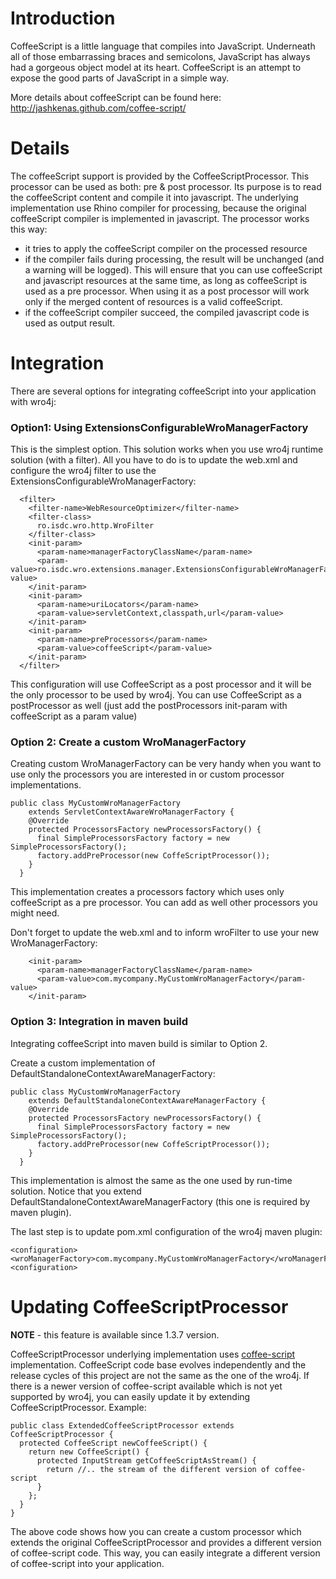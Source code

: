 # Introduction #
CoffeeScript is a little language that compiles into JavaScript. Underneath all of those embarrassing braces and semicolons, JavaScript has always had a gorgeous object model at its heart. CoffeeScript is an attempt to expose the good parts of JavaScript in a simple way.

More details about coffeeScript can be found here: http://jashkenas.github.com/coffee-script/

# Details #
The coffeeScript support is provided by the CoffeeScriptProcessor. This processor can be used as both: pre & post processor. Its purpose is to read the coffeeScript content and compile it into javascript. The underlying implementation use Rhino compiler for processing, because the original coffeeScript compiler is implemented in javascript.
The processor works this way:
  * it tries to apply the coffeeScript compiler on the processed resource
  * if the compiler fails during processing, the result will be unchanged (and a warning will be logged). This will ensure that you can use coffeeScript and javascript resources at the same time, as long as coffeeScript is used as a pre processor. When using it as a post processor will work only if the merged content of resources is a valid coffeeScript.
  * if the coffeeScript compiler succeed, the compiled javascript code is used as output result.


# Integration #
There are several options for integrating coffeeScript into your application with wro4j:

### Option1: Using ExtensionsConfigurableWroManagerFactory ###
This is the simplest option. This solution works when you use wro4j runtime solution (with a filter). All you have to do is to update the web.xml and configure the wro4j filter to use the ExtensionsConfigurableWroManagerFactory:

```
  <filter>
    <filter-name>WebResourceOptimizer</filter-name>
    <filter-class>
      ro.isdc.wro.http.WroFilter
    </filter-class>
    <init-param>
      <param-name>managerFactoryClassName</param-name>
      <param-value>ro.isdc.wro.extensions.manager.ExtensionsConfigurableWroManagerFactory</param-value>
    </init-param>
    <init-param>
      <param-name>uriLocators</param-name>
      <param-value>servletContext,classpath,url</param-value>
    </init-param>
    <init-param>
      <param-name>preProcessors</param-name>
      <param-value>coffeeScript</param-value>
    </init-param>
  </filter>
```
This configuration will use CoffeeScript as a post processor and it will be the only processor to be used by wro4j. You can use CoffeeScript as a postProcessor as well (just add the postProcessors init-param with coffeeScript as a param value)

### Option 2: Create a custom WroManagerFactory ###
Creating custom WroManagerFactory can be very handy when you want to use only the processors you are interested in or custom processor implementations.

```
public class MyCustomWroManagerFactory
    extends ServletContextAwareWroManagerFactory {
    @Override
    protected ProcessorsFactory newProcessorsFactory() {
      final SimpleProcessorsFactory factory = new SimpleProcessorsFactory();
      factory.addPreProcessor(new CoffeScriptProcessor());      
    }
  }
```

This implementation creates a processors factory which uses only coffeeScript as a pre processor. You can add as well other processors you might need.

Don't forget to update the web.xml and to inform wroFilter to use your new WroManagerFactory:

```
    <init-param>
      <param-name>managerFactoryClassName</param-name>
      <param-value>com.mycompany.MyCustomWroManagerFactory</param-value>
    </init-param>
```

### Option 3: Integration in maven build ###
Integrating coffeeScript into maven build is similar to Option 2.

Create a custom implementation of DefaultStandaloneContextAwareManagerFactory:

```
public class MyCustomWroManagerFactory
    extends DefaultStandaloneContextAwareManagerFactory {
    @Override
    protected ProcessorsFactory newProcessorsFactory() {
      final SimpleProcessorsFactory factory = new SimpleProcessorsFactory();
      factory.addPreProcessor(new CoffeScriptProcessor());      
    }
  }
```

This implementation is almost the same as the one used by run-time solution. Notice that you extend DefaultStandaloneContextAwareManagerFactory (this one is required by maven plugin).

The last step is to update pom.xml configuration of the wro4j maven plugin:

```
<configuration>
<wroManagerFactory>com.mycompany.MyCustomWroManagerFactory</wroManagerFactory>
<configuration>
```

# Updating CoffeeScriptProcessor #
**NOTE** - this feature is available since 1.3.7 version.

CoffeeScriptProcessor underlying implementation uses [coffee-script](https://github.com/jashkenas/coffee-script) implementation. CoffeeScript code base evolves independently and the release cycles of this project are not the same as the one of the wro4j. If there is a newer version of coffee-script available which is not yet supported by wro4j, you can easily update it by extending CoffeeScriptProcessor. Example:

```
public class ExtendedCoffeeScriptProcessor extends CoffeeScriptProcessor {
  protected CoffeeScript newCoffeeScript() {
    return new CoffeeScript() {
      protected InputStream getCoffeeScriptAsStream() {
        return //.. the stream of the different version of coffee-script
      }
    };
  }
}
```

The above code shows how you can create a custom processor which extends the original CoffeeScriptProcessor and provides a different version of coffee-script code. This way, you can easily integrate a different version of coffee-script into your application.